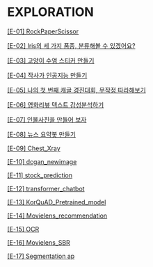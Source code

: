 # EXPLORATION

[[E-01] RockPaperScissor](https://github.com/kongdonghwi/EXPLORATION/blob/9cde3cd74c3270a1d4bfa9697142950029e6dedd/%5BE-01%5DRockPaperScissor.ipynb)

[[E-02] Iris의 세 가지 품종, 분류해볼 수 있겠어요?](https://github.com/kongdonghwi/EXPLORATION/tree/main/%5BE-2%5D)

[[E-03] 고양이 수염 스티커 만들기](https://github.com/kongdonghwi/EXPLORATION/blob/fa7ac9b5e0ab10e5052ef52b738df8d1c848d746/%5BE-3%5D%20%EA%B3%A0%EC%96%91%EC%9D%B4%20%EC%88%98%EC%97%BC%20%EC%8A%A4%ED%8B%B0%EC%BB%A4%20%EB%A7%8C%EB%93%A4%EA%B8%B0.ipynb)

[[E-04] 작사가 인공지능 만들기](https://github.com/kongdonghwi/EXPLORATION/blob/6c9475ecbfbf0025e1ea07f0e9a4ee535b4523e4/%5BE-4%5D%EC%9E%91%EC%82%AC%EA%B0%80%20%EC%9D%B8%EA%B3%B5%EC%A7%80%EB%8A%A5%20%EB%A7%8C%EB%93%A4%EA%B8%B0.ipynb)

[[E-05] 나의 첫 번째 캐글 경진대회, 무작정 따라해보기](https://github.com/kongdonghwi/EXPLORATION/blob/6c9475ecbfbf0025e1ea07f0e9a4ee535b4523e4/%5BE-5%5D%EB%82%98%EC%9D%98%20%EC%B2%AB%20%EB%B2%88%EC%A7%B8%20%EC%BA%90%EA%B8%80%20%EA%B2%BD%EC%A7%84%EB%8C%80%ED%9A%8C,%20%EB%AC%B4%EC%9E%91%EC%A0%95%20%EB%94%B0%EB%9D%BC%ED%95%B4%EB%B3%B4%EA%B8%B0.ipynb)

[[E-06] 영화리뷰 텍스트 감성분석하기](https://github.com/kongdonghwi/EXPLORATION/blob/6c9475ecbfbf0025e1ea07f0e9a4ee535b4523e4/%5BE-6%5D%20%EC%98%81%ED%99%94%EB%A6%AC%EB%B7%B0%20%ED%85%8D%EC%8A%A4%ED%8A%B8%20%EA%B0%90%EC%84%B1%EB%B6%84%EC%84%9D%ED%95%98%EA%B8%B0.ipynb)

[[E-07] 인물사진을 만들어 보자](https://github.com/kongdonghwi/EXPLORATION/blob/14d160a4d3df403eaff419d7db5c6c58ce335715/%5BE-7%5D%EC%9D%B8%EB%AC%BC%EC%82%AC%EC%A7%84%EC%9D%84%20%EB%A7%8C%EB%93%A4%EC%96%B4%20%EB%B3%B4%EC%9E%90.ipynb)

[[E-08] 뉴스 요약봇 만들기](https://github.com/kongdonghwi/EXPLORATION/blob/14d160a4d3df403eaff419d7db5c6c58ce335715/%5BE-8%5D%EB%89%B4%EC%8A%A4%20%EC%9A%94%EC%95%BD%EB%B4%87%20%EB%A7%8C%EB%93%A4%EA%B8%B0.ipynb)

[[E-09] Chest_Xray](https://github.com/kongdonghwi/EXPLORATION/blob/14d160a4d3df403eaff419d7db5c6c58ce335715/%5BE-9%5D%20Chest_Xray.ipynb)

[[E-10] dcgan_newimage](https://github.com/kongdonghwi/EXPLORATION/blob/14d160a4d3df403eaff419d7db5c6c58ce335715/%5BE-10%5Ddcgan_newimage.ipynb)

[[E-11] stock_prediction](https://github.com/kongdonghwi/EXPLORATION/blob/14d160a4d3df403eaff419d7db5c6c58ce335715/%5BE-11%5D%20stock_prediction.ipynb)

[[E-12] transformer_chatbot](https://github.com/kongdonghwi/EXPLORATION/blob/14d160a4d3df403eaff419d7db5c6c58ce335715/%5BE-12%5Dtransformer_chatbot.ipynb)

[[E-13] KorQuAD_Pretrained_model](https://github.com/kongdonghwi/EXPLORATION/blob/14d160a4d3df403eaff419d7db5c6c58ce335715/%5BE-13%5DKorQuAD_Pretrained_model.ipynb)

[[E-14] Movielens_recommendation](https://github.com/kongdonghwi/EXPLORATION/blob/14d160a4d3df403eaff419d7db5c6c58ce335715/%5BE-14%5DMovielens_recommendation.ipynb)

[[E-15] OCR](https://github.com/kongdonghwi/EXPLORATION/blob/14d160a4d3df403eaff419d7db5c6c58ce335715/%5BE-15%5DOCR_python.ipynb)

[[E-16] Movielens_SBR](https://github.com/kongdonghwi/EXPLORATION/blob/14d160a4d3df403eaff419d7db5c6c58ce335715/%5BE-16%5D%20Movielens__SBR.ipynb)

[[E-17] Segmentation ap](https://github.com/kongdonghwi/EXPLORATION/blob/14d160a4d3df403eaff419d7db5c6c58ce335715/%5BE-17%5D%20Segmentation%20map.ipynb)

